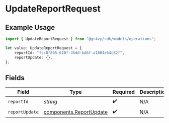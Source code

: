 # UpdateReportRequest

## Example Usage

```typescript
import { UpdateReportRequest } from "@gr4vy/sdk/models/operations";

let value: UpdateReportRequest = {
    reportId: "fcc8f895-010f-45dd-bd6f-a1804e54c82f",
    reportUpdate: {},
};
```

## Fields

| Field                                                              | Type                                                               | Required                                                           | Description                                                        |
| ------------------------------------------------------------------ | ------------------------------------------------------------------ | ------------------------------------------------------------------ | ------------------------------------------------------------------ |
| `reportId`                                                         | *string*                                                           | :heavy_check_mark:                                                 | N/A                                                                |
| `reportUpdate`                                                     | [components.ReportUpdate](../../models/components/reportupdate.md) | :heavy_check_mark:                                                 | N/A                                                                |